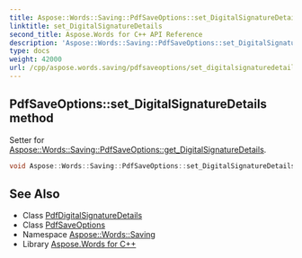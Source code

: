 ```yaml
---
title: Aspose::Words::Saving::PdfSaveOptions::set_DigitalSignatureDetails method
linktitle: set_DigitalSignatureDetails
second_title: Aspose.Words for C++ API Reference
description: 'Aspose::Words::Saving::PdfSaveOptions::set_DigitalSignatureDetails method. Setter for Aspose::Words::Saving::PdfSaveOptions::get_DigitalSignatureDetails in C++.'
type: docs
weight: 42000
url: /cpp/aspose.words.saving/pdfsaveoptions/set_digitalsignaturedetails/
---
```

## PdfSaveOptions::set_DigitalSignatureDetails method


Setter for [Aspose::Words::Saving::PdfSaveOptions::get_DigitalSignatureDetails](../get_digitalsignaturedetails/).

```cpp
void Aspose::Words::Saving::PdfSaveOptions::set_DigitalSignatureDetails(const System::SharedPtr<Aspose::Words::Saving::PdfDigitalSignatureDetails> &value)
```

## See Also

* Class [PdfDigitalSignatureDetails](../../pdfdigitalsignaturedetails/)
* Class [PdfSaveOptions](../)
* Namespace [Aspose::Words::Saving](../../)
* Library [Aspose.Words for C++](../../../)
